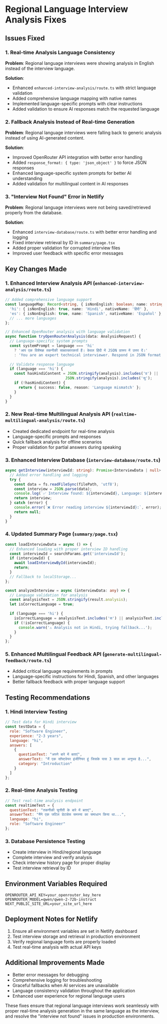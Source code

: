# Regional Language Interview Analysis Fixes

## Issues Fixed

### 1. Real-time Analysis Language Consistency
**Problem**: Regional language interviews were showing analysis in English instead of the interview language.

**Solution**: 
- Enhanced `enhanced-interview-analysis/route.ts` with strict language validation
- Added comprehensive language mapping with native names
- Implemented language-specific prompts with clear instructions
- Added validation to ensure AI responses match the requested language

### 2. Fallback Analysis Instead of Real-time Generation  
**Problem**: Regional language interviews were falling back to generic analysis instead of using AI-generated content.

**Solution**:
- Improved OpenRouter API integration with better error handling
- Added `response_format: { type: 'json_object' }` to force JSON responses
- Enhanced language-specific system prompts for better AI understanding
- Added validation for multilingual content in AI responses

### 3. "Interview Not Found" Error in Netlify
**Problem**: Regional language interviews were not being saved/retrieved properly from the database.

**Solution**:
- Enhanced `interview-database/route.ts` with better error handling and logging
- Fixed interview retrieval by ID in `summary/page.tsx`
- Added proper validation for corrupted interview files
- Improved user feedback with specific error messages

## Key Changes Made

### 1. Enhanced Interview Analysis API (`enhanced-interview-analysis/route.ts`)

```typescript
// Added comprehensive language support
const languageMap: Record<string, { isNonEnglish: boolean; name: string; nativeName: string }> = {
  'hi': { isNonEnglish: true, name: 'Hindi', nativeName: 'हिंदी' },
  'es': { isNonEnglish: true, name: 'Spanish', nativeName: 'Español' },
  // ... more languages
};

// Enhanced OpenRouter analysis with language validation
async function tryOpenRouterAnalysis(data: AnalysisRequest) {
  // Language-specific system prompts
  const systemPrompt = language === 'hi' 
    ? 'आप एक विशेषज्ञ तकनीकी साक्षात्कारकर्ता हैं। केवल हिंदी में JSON प्रारूप में उत्तर दें।'
    : 'You are an expert technical interviewer. Respond in JSON format.';
  
  // Validate response language
  if (language === 'hi') {
    const hasHindiContent = JSON.stringify(analysis).includes('प्र') || 
                           JSON.stringify(analysis).includes('सु');
    if (!hasHindiContent) {
      return { success: false, reason: 'Language mismatch' };
    }
  }
}
```

### 2. New Real-time Multilingual Analysis API (`realtime-multilingual-analysis/route.ts`)

- Created dedicated endpoint for real-time analysis
- Language-specific prompts and responses
- Quick fallback analysis for offline scenarios
- Proper validation for partial answers during speaking

### 3. Enhanced Interview Database (`interview-database/route.ts`)

```typescript
async getInterview(interviewId: string): Promise<InterviewData | null> {
  // Added error handling and logging
  try {
    const data = fs.readFileSync(filePath, 'utf8');
    const interview = JSON.parse(data);
    console.log(`✅ Interview found: ${interviewId}, Language: ${interview.language || 'en'}`);
    return interview;
  } catch (error) {
    console.error(`❌ Error reading interview ${interviewId}:`, error);
    return null;
  }
}
```

### 4. Updated Summary Page (`summary/page.tsx`)

```typescript
const loadInterviewData = async () => {
  // Enhanced loading with proper interview ID handling
  const interviewId = searchParams.get('interviewId');
  if (interviewId) {
    await loadInterviewById(interviewId);
    return;
  }
  // Fallback to localStorage...
};

const analyzeInterview = async (interviewData: any) => {
  // Language validation for analysis
  const analysisText = JSON.stringify(result.analysis);
  let isCorrectLanguage = true;
  
  if (language === 'hi') {
    isCorrectLanguage = analysisText.includes('स') || analysisText.includes('प्र');
    if (!isCorrectLanguage) {
      console.warn('⚠️ Analysis not in Hindi, trying fallback...');
    }
  }
};
```

### 5. Enhanced Multilingual Feedback API (`generate-multilingual-feedback/route.ts`)

- Added critical language requirements in prompts
- Language-specific instructions for Hindi, Spanish, and other languages
- Better fallback feedback with proper language support

## Testing Recommendations

### 1. Hindi Interview Testing
```javascript
// Test data for Hindi interview
const testData = {
  role: "Software Engineer",
  experience: "2-3 years", 
  language: "hi",
  answers: [
    {
      questionText: "अपने बारे में बताएं",
      answerText: "मैं एक सॉफ्टवेयर इंजीनियर हूं जिसके पास 3 साल का अनुभव है...",
      category: "Introduction"
    }
  ]
};
```

### 2. Real-time Analysis Testing
```javascript
// Test real-time analysis endpoint
const realtimeTest = {
  questionText: "तकनीकी चुनौती के बारे में बताएं",
  answerText: "मैंने एक जटिल डेटाबेस समस्या का समाधान किया था...",
  language: "hi",
  role: "Software Engineer"
};
```

### 3. Database Persistence Testing
- Create interview in Hindi/regional language
- Complete interview and verify analysis
- Check interview history page for proper display
- Test interview retrieval by ID

## Environment Variables Required

```env
OPENROUTER_API_KEY=your_openrouter_key_here
OPENROUTER_MODEL=qwen/qwen-2-72b-instruct
NEXT_PUBLIC_SITE_URL=your_site_url_here
```

## Deployment Notes for Netlify

1. Ensure all environment variables are set in Netlify dashboard
2. Test interview storage and retrieval in production environment
3. Verify regional language fonts are properly loaded
4. Test real-time analysis with actual API keys

## Additional Improvements Made

- Better error messages for debugging
- Comprehensive logging for troubleshooting
- Graceful fallbacks when AI services are unavailable
- Language consistency validation throughout the application
- Enhanced user experience for regional language users

These fixes ensure that regional language interviews work seamlessly with proper real-time analysis generation in the same language as the interview, and resolve the "interview not found" issues in production environments.
